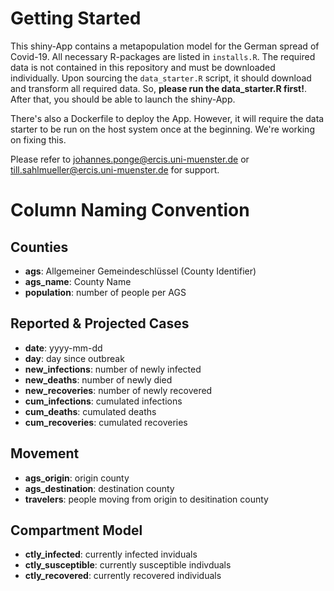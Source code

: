 # Getting Started

This shiny-App contains a metapopulation model for the German spread of Covid-19.
All necessary R-packages are listed in ``installs.R``.
The required data is not contained in this repository and must be downloaded individually.
Upon sourcing the ``data_starter.R`` script, it should download and transform all required data.
So, **please run the data_starter.R first!**.
After that, you should be able to launch the shiny-App.

There's also a Dockerfile to deploy the App.
However, it will require the data starter to be run on the host system once at the beginning.
We're working on fixing this.

Please refer to johannes.ponge@ercis.uni-muenster.de or till.sahlmueller@ercis.uni-muenster.de for support.

# Column Naming Convention

## Counties
- **ags**: Allgemeiner Gemeindeschlüssel (County Identifier)
- **ags_name**: County Name
- **population**: number of people per AGS

## Reported & Projected Cases
- **date**: yyyy-mm-dd
- **day**: day since outbreak
- **new_infections**: number of newly infected
- **new_deaths**: number of newly died
- **new_recoveries**: number of newly recovered
- **cum_infections**: cumulated infections
- **cum_deaths**: cumulated deaths
- **cum_recoveries**: cumulated recoveries

## Movement
- **ags_origin**: origin county
- **ags_destination**: destination county
- **travelers**: people moving from origin to desitination county

## Compartment Model
- **ctly_infected**: currently infected inviduals
- **ctly_susceptible**: currently susceptible indivduals
- **ctly_recovered**: currently recovered individuals